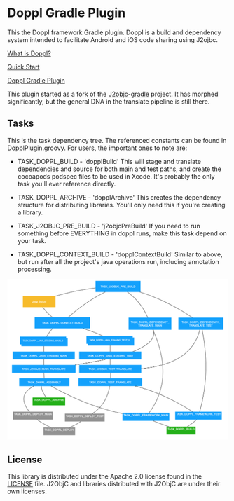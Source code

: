 # Doppl Gradle Plugin

This the Doppl framework Gradle plugin. Doppl is a build and dependency system intended to facilitate Android and iOS
code sharing using J2ojbc.

[What is Doppl?](http://doppl.co/overview.html)

[Quick Start](http://doppl.co/docs/quicktutorial.html)

[Doppl Gradle Plugin](http://doppl.co/docs/gradleplugin.html)

This plugin started as a fork of the [J2objc-gradle](https://github.com/j2objc-contrib/j2objc-gradle) project. It has morphed
significantly, but the general DNA in the translate pipeline is still there.

## Tasks

This is the task dependency tree. The referenced constants can be found in DopplPlugin.groovy. For users, the important 
ones to note are:

* TASK_DOPPL_BUILD - 'dopplBuild' This will stage and translate dependencies and source for both main and test paths,
and create the cocoapods podspec files to be used in Xcode. It's probably the only task you'll ever reference directly.

* TASK_DOPPL_ARCHIVE - 'dopplArchive' This creates the dependency structure for distributing libraries. You'll only need
this if you're creating a library.

* TASK_J2OBJC_PRE_BUILD - 'j2objcPreBuild' If you need to run something before EVERYTHING in doppl runs, make this task depend on your task.

* TASK_DOPPL_CONTEXT_BUILD - 'dopplContextBuild' Similar to above, but run after all the project's java operations run, 
including annotation processing.

![Task dependency tree](docs/dopplgradletree.png "Task dependency tree")

## License

This library is distributed under the Apache 2.0 license found in the [LICENSE](./LICENSE) file.
J2ObjC and libraries distributed with J2ObjC are under their own licenses.

